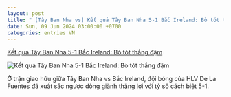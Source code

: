 ```yaml
---
layout: post
title: " [Tây Ban Nha vs] Kết quả Tây Ban Nha 5-1 Bắc Ireland: Bò tót thắng đậm"
date: Sun, 09 Jun 2024 03:00:00 +0700
categories: entries VN
---
```

[Kết quả Tây Ban Nha 5-1 Bắc Ireland: Bò tót thắng đậm](https://bongdaplus.vn/euro-cup-chau-au/ket-qua-tay-ban-nha-vs-bac-ireland-4336242406.html)

![Kết quả Tây Ban Nha 5-1 Bắc Ireland: Bò tót thắng đậm](https://cdn.bongdaplus.vn/assets/Assets/Media/2024/06/09/8/TBN-Ireland-5-1.jpg)

Ở trận giao hữu giữa Tây Ban Nha vs Bắc Ireland, đội bóng của HLV De La Fuentes đã xuất sắc ngược dòng giành thắng lợi với tỷ số cách biệt 5-1.

